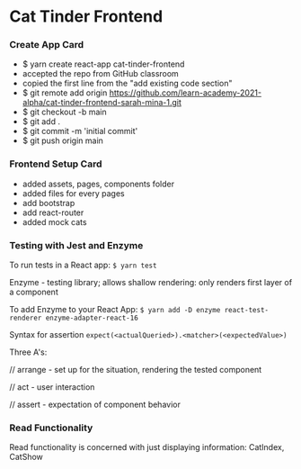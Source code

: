 # Cat Tinder Frontend

### Create App Card
- $ yarn create react-app cat-tinder-frontend
- accepted the repo from GitHub classroom
- copied the first line from the "add existing code section"
- $ git remote add origin https://github.com/learn-academy-2021-alpha/cat-tinder-frontend-sarah-mina-1.git
- $ git checkout -b main
- $ git add .
- $ git commit -m 'initial commit'
- $ git push origin main

### Frontend Setup Card
- added assets, pages, components folder
- added files for every pages
- add bootstrap
- add react-router
- added mock cats

### Testing with Jest and Enzyme

To run tests in a React app:
`$ yarn test`

Enzyme - testing library; allows shallow rendering: only renders first layer of a component

To add Enzyme to your React App:
`$ yarn add -D enzyme react-test-renderer enzyme-adapter-react-16`

Syntax for assertion
`expect(<actualQueried>).<matcher>(<expectedValue>)`


Three A's:

// arrange - set up for the situation, rendering the tested component

// act - user interaction

// assert - expectation of component behavior


### Read Functionality 
Read functionality is concerned with just displaying information: CatIndex, CatShow